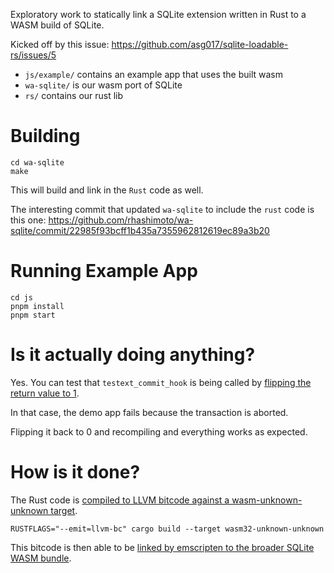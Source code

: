 Exploratory work to statically link a SQLite extension written in Rust to a WASM build of SQLite.

Kicked off by this issue: https://github.com/asg017/sqlite-loadable-rs/issues/5

- `js/example/` contains an example app that uses the built wasm
- `wa-sqlite/` is our wasm port of SQLite
- `rs/` contains our rust lib

# Building

```
cd wa-sqlite
make
```

This will build and link in the `Rust` code as well.

The interesting commit that updated `wa-sqlite` to include the `rust` code is this one:
https://github.com/rhashimoto/wa-sqlite/commit/22985f93bcff1b435a7355962812619ec89a3b20

# Running Example App

```
cd js
pnpm install
pnpm start
```

# Is it actually doing anything?

Yes. You can test that `testext_commit_hook` is being called by [flipping the return value to 1](https://github.com/tantaman/sqlite-rust-wasm/blob/main/rs/test_extension/src/lib.rs#L5).

In that case, the demo app fails because the transaction is aborted.

Flipping it back to 0 and recompiling and everything works as expected.

# How is it done?

The Rust code is [compiled to LLVM bitcode against a wasm-unknown-unknown target](https://github.com/vlcn-io/wa-sqlite/blob/fe19e3377a2a66d6ab679a2afa903ca781644dc7/Makefile#L218).

```
RUSTFLAGS="--emit=llvm-bc" cargo build --target wasm32-unknown-unknown
```

This bitcode is then able to be [linked by emscripten to the broader SQLite WASM bundle](https://github.com/vlcn-io/wa-sqlite/blob/fe19e3377a2a66d6ab679a2afa903ca781644dc7/Makefile#L258).
